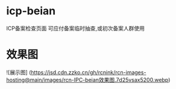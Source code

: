 # icp-beian
ICP备案检查页面
可应付备案临时抽查,或初次备案人群使用
# 效果图
![展示图] (https://jsd.cdn.zzko.cn/gh/rcnink/rcn-images-hosting@main/images/rcn-IPC-beian效果图.7d25vsax5200.webp)
